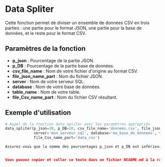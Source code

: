 # Data Spliter

Cette fonction permet de diviser un ensemble de données CSV en trois parties : une partie pour le format JSON, une partie pour la base de données, et le reste pour le format CSV.

## Paramètres de la fonction

- **p_json** : Pourcentage de la partie JSON.
- **p_DB** : Pourcentage de la partie base de données.
- **csv_file_name** : Nom de votre fichier d'origine au format CSV.
- **file_json_name_part** : Nom du fichier JSON.
- **server** : Nom de votre serveur SQL.
- **database** : Nom de votre base de données.
- **table_name** : Nom de votre table.
- **file_Csv_name_part** : Nom du fichier CSV résultant.

## Exemple d'utilisation

```python
# Appel de la fonction data_spliter avec les paramètres appropriés
data_spliter(p_json=30, p_DB=20, csv_file_name='donnees.csv', file_json_name_part='data_json', 
             server='mon_serveur_sql', database='ma_base_de_donnees', table_name='ma_table', 
             file_Csv_name_part='data_csv')

Assurez-vous que la somme des pourcentages p_json et p_DB est inférieure ou égale à 100, et que le fichier d'origine est au format CSV (.csv). En cas d'erreur de paramètres, un message sera affiché à l'exécution.


Vous pouvez copier et coller ce texte dans un fichier README.md à la racine de votre projet sur GitHub pour documenter la fonction "Data Spliter". N'hésitez pas à personnaliser le texte et à ajouter d'autres informations pertinentes concernant votre projet.
